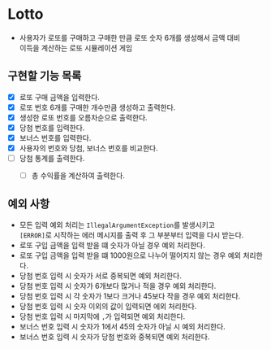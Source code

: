 # Lotto

- 사용자가 로또를 구매하고 구매한 만큼 로또 숫자 6개를 생성해서 금액 대비   
이득을 계산하는 로또 시뮬레이션 게임

## 구현할 기능 목록
- [x] 로또 구매 금액을 입력한다.
- [x] 로또 번호 6개를 구매한 개수만큼 생성하고 출력한다.
- [x] 생성한 로또 번호를 오름차순으로 출력한다.
- [x] 당첨 번호를 입력한다.
- [x] 보너스 번호를 입력한다.
- [x] 사용자의 번호와 당첨, 보너스 번호를 비교한다.
- [ ] 당첨 통계를 출력한다.
  - [ ] 총 수익률을 계산하여 출력한다.



## 예외 사항
- 모든 입력 예외 처리는 `IllegalArgumentException`를 발생시키고   
    `[ERROR]`로 시작하는 에러 메시지를 출력 후 그 부분부터 입력을 다시 받는다.
- 로또 구입 금액을 입력 받을 떄 숫자가 아닐 경우 예외 처리한다.
- 로또 구입 금액을 입력 받을 떄 1000원으로 나누어 떨어지지 않는 경우 예외 처리한다.
- 당첨 번호 입력 시 숫자가 서로 중복되면 예외 처리한다.
- 당첨 번호 입력 시 숫자가 6개보다 많거나 적을 경우 예외 처리한다.
- 당첨 번호 입력 시 각 숫자가 1보다 크거나 45보다 작을 경우 예외 처리한다.
- 당첨 번호 입력 시 숫자 이외의 값이 입력되면 에외 처리한다.
- 당첨 번호 입력 시 마지막에 `,`가 입력되면 예외 처리한다.
- 보너스 번호 입력 시 숫자가 1에서 45의 숫자가 아닐 시 예외 처리한다.
- 보너스 번호 입력 시 숫자가 당첨 번호와 중복되면 예외 처리한다.